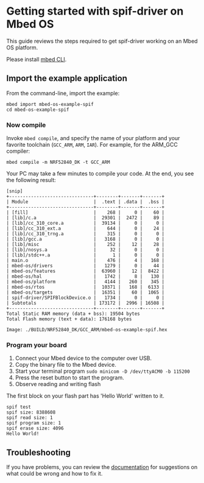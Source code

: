 # Getting started with spif-driver on Mbed OS

This guide reviews the steps required to get spif-driver working on an Mbed OS platform.

Please install [mbed CLI](https://github.com/ARMmbed/mbed-cli#installing-mbed-cli).

## Import the example application

From the command-line, import the example:

```
mbed import mbed-os-example-spif
cd mbed-os-example-spif
```

### Now compile

Invoke `mbed compile`, and specify the name of your platform and your favorite toolchain (`GCC_ARM`, `ARM`, `IAR`). For example, for the ARM_GCC compiler:

```
mbed compile -m NRF52840_DK -t GCC_ARM
```

Your PC may take a few minutes to compile your code. At the end, you see the following result:

```
[snip]
+-------------------------------+--------+-------+-------+
| Module                        |  .text | .data |  .bss |
+-------------------------------+--------+-------+-------+
| [fill]                        |    268 |     0 |    60 |
| [lib]/c.a                     |  29301 |  2472 |    89 |
| [lib]/cc_310_core.a           |  39134 |     0 |     0 |
| [lib]/cc_310_ext.a            |    644 |     0 |    24 |
| [lib]/cc_310_trng.a           |    315 |     0 |     0 |
| [lib]/gcc.a                   |   3168 |     0 |     0 |
| [lib]/misc                    |    252 |    12 |    28 |
| [lib]/nosys.a                 |     32 |     0 |     0 |
| [lib]/stdc++.a                |      1 |     0 |     0 |
| main.o                        |    476 |     4 |   168 |
| mbed-os/drivers               |   1279 |     0 |    44 |
| mbed-os/features              |  63960 |    12 |  8422 |
| mbed-os/hal                   |   1742 |     8 |   130 |
| mbed-os/platform              |   4144 |   260 |   345 |
| mbed-os/rtos                  |  10371 |   168 |  6133 |
| mbed-os/targets               |  16351 |    60 |  1065 |
| spif-driver/SPIFBlockDevice.o |   1734 |     0 |     0 |
| Subtotals                     | 173172 |  2996 | 16508 |
+-------------------------------+--------+-------+-------+
Total Static RAM memory (data + bss): 19504 bytes
Total Flash memory (text + data): 176168 bytes

Image: ./BUILD/NRF52840_DK/GCC_ARM/mbed-os-example-spif.hex
```

### Program your board

1. Connect your Mbed device to the computer over USB.
1. Copy the binary file to the Mbed device.
1. Start your terminal program `sudo minicom -D /dev/ttyACM0 -b 115200`
1. Press the reset button to start the program.
1. Observe reading and writing flash

The first block on your flash part has 'Hello World' written to it.

```
spif test
spif size: 8388608
spif read size: 1
spif program size: 1
spif erase size: 4096
Hello World!
```

## Troubleshooting

If you have problems, you can review the [documentation](https://os.mbed.com/docs/latest/tutorials/debugging.html) for suggestions on what could be wrong and how to fix it.

